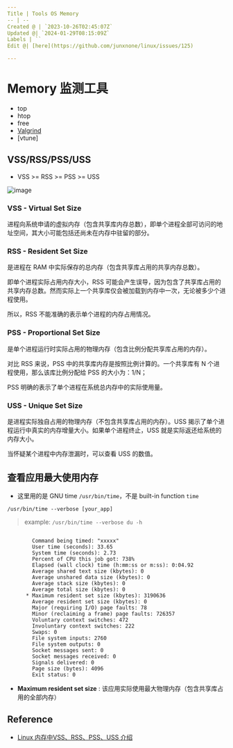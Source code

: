 ```yaml
---
Title | Tools OS Memory
-- | --
Created @ | `2023-10-26T02:45:07Z`
Updated @| `2024-01-29T08:15:09Z`
Labels | ``
Edit @| [here](https://github.com/junxnone/linux/issues/125)

---
```

# Memory 监测工具
- top
- htop
- free
- [Valgrind ](https://valgrind.org/)
- [vtune]

## VSS/RSS/PSS/USS
- VSS >= RSS >= PSS >= USS

![image](https://github.com/junxnone/linux/assets/2216970/06d40aff-3be4-4c73-8524-65dcd5a736a6)

### VSS - Virtual Set Size
进程向系统申请的虚拟内存（包含共享库内存总数），即单个进程全部可访问的地址空间，其大小可能包括还尚未在内存中驻留的部分。


### RSS - Resident Set Size
是进程在 RAM 中实际保存的总内存（包含共享库占用的共享内存总数）。

即单个进程实际占用内存大小，RSS 可能会产生误导，因为包含了共享库占用的共享内存总数。然而实际上一个共享库仅会被加载到内存中一次，无论被多少个进程使用。

所以，RSS 不能准确的表示单个进程的内存占用情况。



### PSS - Proportional Set Size
是单个进程运行时实际占用的物理内存（包含比例分配共享库占用的内存）。

对比 RSS 来说，PSS 中的共享库内存是按照比例计算的。一个共享库有 N 个进程使用，那么该库比例分配给 PSS 的大小为：1/N；

PSS 明确的表示了单个进程在系统总内存中的实际使用量。



### USS - Unique Set Size
是进程实际独自占用的物理内存（不包含共享库占用的内存）。USS 揭示了单个进程运行中真实的内存增量大小。如果单个进程终止，USS 就是实际返还给系统的内存大小。

当怀疑某个进程中内存泄漏时，可以查看 USS 的数值。




## 查看应用最大使用内存
- 这里用的是 GNU time `/usr/bin/time`，不是 built-in function `time`

```
/usr/bin/time --verbose [your_app]
```
> example: `/usr/bin/time --verbose du -h`

```

        Command being timed: "xxxxx"
        User time (seconds): 33.65
        System time (seconds): 2.73
        Percent of CPU this job got: 738%
        Elapsed (wall clock) time (h:mm:ss or m:ss): 0:04.92
        Average shared text size (kbytes): 0
        Average unshared data size (kbytes): 0
        Average stack size (kbytes): 0
        Average total size (kbytes): 0
      * Maximum resident set size (kbytes): 3190636
        Average resident set size (kbytes): 0
        Major (requiring I/O) page faults: 78
        Minor (reclaiming a frame) page faults: 726357
        Voluntary context switches: 472
        Involuntary context switches: 222
        Swaps: 0
        File system inputs: 2760
        File system outputs: 0
        Socket messages sent: 0
        Socket messages received: 0
        Signals delivered: 0
        Page size (bytes): 4096
        Exit status: 0
```

- **Maximum resident set size** : 该应用实际使用最大物理内存（包含共享库占用的全部内存）


## Reference
- [Linux 内存中VSS、RSS、PSS、USS 介绍](https://segmentfault.com/a/1190000040077427)
